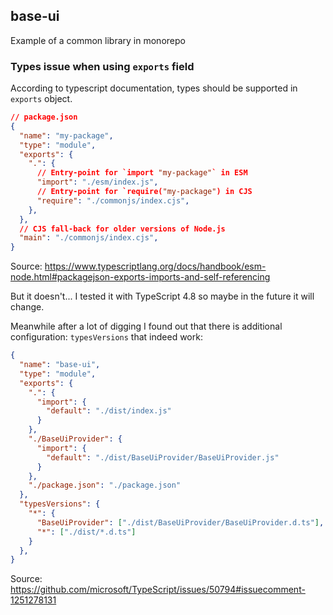 ## base-ui

Example of a common library in monorepo

### Types issue when using `exports` field

According to typescript documentation, types should be supported in `exports` object.

```json
// package.json
{
  "name": "my-package",
  "type": "module",
  "exports": {
    ".": {
      // Entry-point for `import "my-package"` in ESM
      "import": "./esm/index.js",
      // Entry-point for `require("my-package") in CJS
      "require": "./commonjs/index.cjs",
    },
  },
  // CJS fall-back for older versions of Node.js
  "main": "./commonjs/index.cjs",
}
```

Source: https://www.typescriptlang.org/docs/handbook/esm-node.html#packagejson-exports-imports-and-self-referencing

But it doesn't... I tested it with TypeScript 4.8 so maybe in the future it will change.

Meanwhile after a lot of digging I found out that there is additional configuration: `typesVersions` that indeed work:

```json
{
  "name": "base-ui",
  "type": "module",
  "exports": {
    ".": {
      "import": {
        "default": "./dist/index.js"
      }
    },
    "./BaseUiProvider": {
      "import": {
        "default": "./dist/BaseUiProvider/BaseUiProvider.js"
      }
    },
    "./package.json": "./package.json"
  },
  "typesVersions": {
    "*": {
      "BaseUiProvider": ["./dist/BaseUiProvider/BaseUiProvider.d.ts"],
      "*": ["./dist/*.d.ts"]
    }
  },
}
```

Source: https://github.com/microsoft/TypeScript/issues/50794#issuecomment-1251278131
